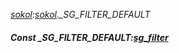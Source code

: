 _[sokol](../../modules/sokol/sokol-module.md):[sokol](../../modules/sokol/sokol-module.md).\_SG\_FILTER\_DEFAULT_
##### Const \_SG\_FILTER\_DEFAULT:[sg_filter](../../modules/sokol/sokol-sg_filter.md)
